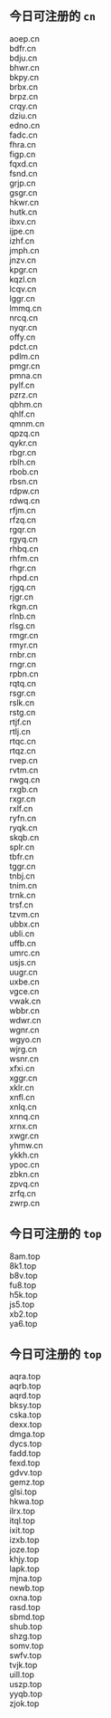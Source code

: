 
## 今日可注册的 `cn`
>
aoep.cn   
bdfr.cn   
bdju.cn   
bhwr.cn   
bkpy.cn   
brbx.cn   
brpz.cn   
crqy.cn   
dziu.cn   
edno.cn   
fadc.cn   
fhra.cn   
figp.cn   
fqxd.cn   
fsnd.cn   
grjp.cn   
gsgr.cn   
hkwr.cn   
hutk.cn   
ibxv.cn   
ijpe.cn   
izhf.cn   
jmph.cn   
jnzv.cn   
kpgr.cn   
kqzl.cn   
lcqv.cn   
lggr.cn   
lmmq.cn   
nrcq.cn   
nyqr.cn   
offy.cn   
pdct.cn   
pdlm.cn   
pmgr.cn   
pmna.cn   
pylf.cn   
pzrz.cn   
qbhm.cn   
qhlf.cn   
qmnm.cn   
qpzq.cn   
qykr.cn   
rbgr.cn   
rblh.cn   
rbob.cn   
rbsn.cn   
rdpw.cn   
rdwq.cn   
rfjm.cn   
rfzq.cn   
rgqr.cn   
rgyq.cn   
rhbq.cn   
rhfm.cn   
rhgr.cn   
rhpd.cn   
rjgq.cn   
rjgr.cn   
rkgn.cn   
rlnb.cn   
rlsg.cn   
rmgr.cn   
rmyr.cn   
rnbr.cn   
rngr.cn   
rpbn.cn   
rqtq.cn   
rsgr.cn   
rslk.cn   
rstg.cn   
rtjf.cn   
rtlj.cn   
rtqc.cn   
rtqz.cn   
rvep.cn   
rvtm.cn   
rwgq.cn   
rxgb.cn   
rxgr.cn   
rxlf.cn   
ryfn.cn   
ryqk.cn   
skqb.cn   
splr.cn   
tbfr.cn   
tggr.cn   
tnbj.cn   
tnim.cn   
trnk.cn   
trsf.cn   
tzvm.cn   
ubbx.cn   
ubli.cn   
uffb.cn   
umrc.cn   
usjs.cn   
uugr.cn   
uxbe.cn   
vgce.cn   
vwak.cn   
wbbr.cn   
wdwr.cn   
wgnr.cn   
wgyo.cn   
wjrg.cn   
wsnr.cn   
xfxi.cn   
xggr.cn   
xklr.cn   
xnfl.cn   
xnlq.cn   
xnnq.cn   
xrnx.cn   
xwgr.cn   
yhmw.cn   
ykkh.cn   
ypoc.cn   
zbkn.cn   
zpvq.cn   
zrfq.cn   
zwrp.cn   


## 今日可注册的 `top`
>
8am.top   
8k1.top   
b8v.top   
fu8.top   
h5k.top   
js5.top   
xb2.top   
ya6.top   


## 今日可注册的 `top`
>
aqra.top   
aqrb.top   
aqrd.top   
bksy.top   
cska.top   
dexx.top   
dmga.top   
dycs.top   
fadd.top   
fexd.top   
gdvv.top   
gemz.top   
glsi.top   
hkwa.top   
ilrx.top   
itql.top   
ixit.top   
izxb.top   
joze.top   
khjy.top   
lapk.top   
mjna.top   
newb.top   
oxna.top   
rasd.top   
sbmd.top   
shub.top   
shzg.top   
somv.top   
swfv.top   
tvjk.top   
uill.top   
uszp.top   
yyqb.top   
zjok.top   

